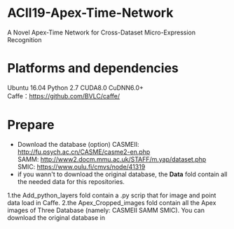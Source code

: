 # ACII19-Apex-Time-Network
A Novel Apex-Time Network for Cross-Dataset Micro-Expression Recognition

# Platforms and dependencies
Ubuntu 16.04  Python 2.7  CUDA8.0 CuDNN6.0+  
Caffe：https://github.com/BVLC/caffe/

# Prepare
* Download the database (option)
  CASMEII: http://fu.psych.ac.cn/CASME/casme2-en.php  
  SAMM: http://www2.docm.mmu.ac.uk/STAFF/m.yap/dataset.php  
  SMIC: https://www.oulu.fi/cmvs/node/41319  
* if you wann't to download the original database, the **Data** fold contain all the needed data for this repositories.  

1.the Add_python_layers fold contain a .py scrip that for image and point data load in Caffe.
2.the Apex_Cropped_images fold contain all the Apex images of Three Database (namely: CASMEII SAMM SMIC). You can download the original database in  

